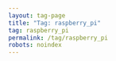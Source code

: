 ```yaml
---
layout: tag-page
title: "Tag: raspberry_pi"
tag: raspberry_pi
permalink: /tag/raspberry_pi
robots: noindex
---
```

